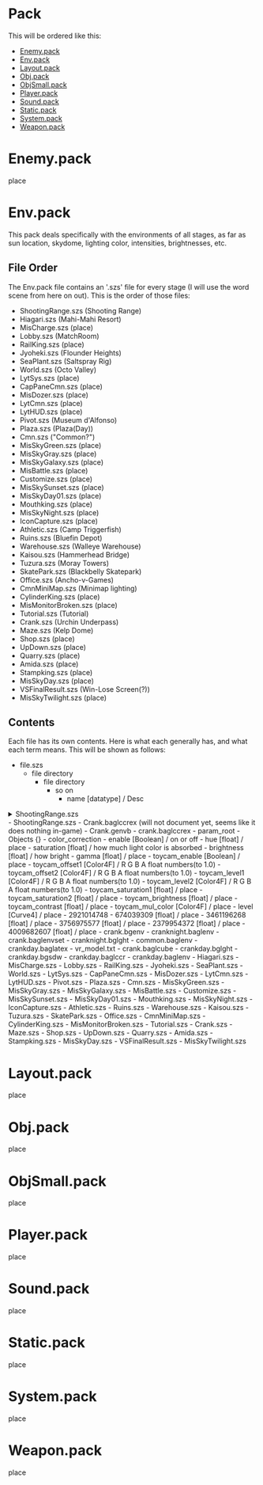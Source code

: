 # Pack

This will be ordered like this:
- [Enemy.pack](https://github.com/Delus1onL/Splatoon-Decompile-For-Splatoon-Legends/blob/main/Documentation/Files/Pack.md#enemy.pack)
- [Env.pack](https://github.com/Delus1onL/Splatoon-Decompile-For-Splatoon-Legends/blob/main/Documentation/Files/Pack.md#env.pack)
- [Layout.pack](https://github.com/Delus1onL/Splatoon-Decompile-For-Splatoon-Legends/blob/main/Documentation/Files/Pack.md#layout.pack)
- [Obj.pack](https://github.com/Delus1onL/Splatoon-Decompile-For-Splatoon-Legends/blob/main/Documentation/Files/Pack.md#obj.pack)
- [ObjSmall.pack](https://github.com/Delus1onL/Splatoon-Decompile-For-Splatoon-Legends/blob/main/Documentation/Files/Pack.md#objsmall.pack)
- [Player.pack](https://github.com/Delus1onL/Splatoon-Decompile-For-Splatoon-Legends/blob/main/Documentation/Files/Pack.md#player.pack)
- [Sound.pack](https://github.com/Delus1onL/Splatoon-Decompile-For-Splatoon-Legends/blob/main/Documentation/Files/Pack.md#sound.pack)
- [Static.pack](https://github.com/Delus1onL/Splatoon-Decompile-For-Splatoon-Legends/blob/main/Documentation/Files/Pack.md#static.pack)
- [System.pack](https://github.com/Delus1onL/Splatoon-Decompile-For-Splatoon-Legends/blob/main/Documentation/Files/Pack.md#system.pack)
- [Weapon.pack](https://github.com/Delus1onL/Splatoon-Decompile-For-Splatoon-Legends/blob/main/Documentation/Files/Pack.md#weapon.pack)

# Enemy.pack
place
# Env.pack
This pack deals specifically with the environments of all stages, as far as sun location, skydome, lighting color, intensities, brightnesses, etc.

## File Order
The Env.pack file contains an '.szs' file for every stage (I will use the word scene from here on out). This is the order of those files:

- ShootingRange.szs (Shooting Range)
- Hiagari.szs (Mahi-Mahi Resort)
- MisCharge.szs (place)
- Lobby.szs (MatchRoom)
- RailKing.szs (place)
- Jyoheki.szs (Flounder Heights)
- SeaPlant.szs (Saltspray Rig)
- World.szs (Octo Valley)
- LytSys.szs (place)
- CapPaneCmn.szs (place)
- MisDozer.szs (place)
- LytCmn.szs (place)
- LytHUD.szs (place)
- Pivot.szs (Museum d'Alfonso)
- Plaza.szs (Plaza(Day))
- Cmn.szs ("Common?")
- MisSkyGreen.szs (place)
- MisSkyGray.szs (place)
- MisSkyGalaxy.szs (place)
- MisBattle.szs (place)
- Customize.szs (place)
- MisSkySunset.szs (place)
- MisSkyDay01.szs (place)
- Mouthking.szs (place)
- MisSkyNight.szs (place)
- IconCapture.szs (place)
- Athletic.szs (Camp Triggerfish)
- Ruins.szs (Bluefin Depot)
- Warehouse.szs (Walleye Warehouse)
- Kaisou.szs (Hammerhead Bridge)
- Tuzura.szs (Moray Towers)
- SkatePark.szs (Blackbelly Skatepark)
- Office.szs (Ancho-v-Games)
- CmnMiniMap.szs (Minimap lighting)
- CylinderKing.szs (place)
- MisMonitorBroken.szs (place)
- Tutorial.szs (Tutorial)
- Crank.szs (Urchin Underpass)
- Maze.szs (Kelp Dome)
- Shop.szs (place)
- UpDown.szs (place)
- Quarry.szs (place)
- Amida.szs (place)
- Stampking.szs (place)
- MisSkyDay.szs (place)
- VSFinalResult.szs (Win-Lose Screen(?))
- MisSkyTwilight.szs (place)

## Contents
Each file has its own contents. Here is what each generally has, and what each term means. This will be shown as follows:
- file.szs
    - file directory
        - file directory
            - so on
                - name [datatype] / Desc

<details>
  <summary>ShootingRange.szs</summary>
  <details>
    <summary>Crank.baglccrex</summary>
  </details>
  <details>
    <summary>Crank.genvb</summary>
    <details>
      <summary>crank.baglccrex</summary>
      <details>
        <summary>param_root</summary>
      </details>
    </details>
  </details>
</details>
- ShootingRange.szs 
    - Crank.baglccrex (will not document yet, seems like it does nothing in-game)
    - Crank.genvb
        - crank.baglccrex
            - param_root
                - Objects {}
                    - color_correction
                        - enable [Boolean] / on or off
                        - hue [float] / place
                        - saturation [float] / how much light color is absorbed
                        - brightness [float] / how bright
                        - gamma [float] / place
                        - toycam_enable [Boolean] / place
                        - toycam_offset1 [Color4F] / R G B A float numbers(to 1.0)
                        - toycam_offset2 [Color4F] / R G B A float numbers(to 1.0)
                        - toycam_level1 [Color4F] / R G B A float numbers(to 1.0)
                        - toycam_level2 [Color4F] / R G B A float numbers(to 1.0)
                        - toycam_saturation1 [float] / place
                        - toycam_saturation2 [float] / place
                        - toycam_brightness [float] / place
                        - toycam_contrast [float] / place
                        - toycam_mul_color [Color4F] / place
                        - level [Curve4] / place
                    - 2921014748
                        - 674039309 [float] / place
                        - 3461196268 [float] / place
                        - 3756975577 [float] / place
                        - 2379954372 [float] / place
                        - 4009682607 [float] / place
        - crank.bgenv
        - cranknight.baglenv
        - crank.baglenvset
        - cranknight.bglght
        - common.baglenv
        - crankday.baglatex
        - vr_model.txt
        - crank.baglcube
        - crankday.bglght
        - crankday.bgsdw
        - crankday.baglccr
        - crankday.baglenv
- Hiagari.szs
- MisCharge.szs
- Lobby.szs 
- RailKing.szs 
- Jyoheki.szs
- SeaPlant.szs
- World.szs
- LytSys.szs
- CapPaneCmn.szs
- MisDozer.szs 
- LytCmn.szs
- LytHUD.szs
- Pivot.szs 
- Plaza.szs 
- Cmn.szs 
- MisSkyGreen.szs
- MisSkyGray.szs 
- MisSkyGalaxy.szs 
- MisBattle.szs 
- Customize.szs
- MisSkySunset.szs 
- MisSkyDay01.szs
- Mouthking.szs 
- MisSkyNight.szs
- IconCapture.szs
- Athletic.szs 
- Ruins.szs 
- Warehouse.szs
- Kaisou.szs 
- Tuzura.szs 
- SkatePark.szs 
- Office.szs
- CmnMiniMap.szs 
- CylinderKing.szs
- MisMonitorBroken.szs
- Tutorial.szs 
- Crank.szs 
- Maze.szs
- Shop.szs 
- UpDown.szs 
- Quarry.szs
- Amida.szs 
- Stampking.szs
- MisSkyDay.szs
- VSFinalResult.szs
- MisSkyTwilight.szs

# Layout.pack
place
# Obj.pack
place
# ObjSmall.pack
place
# Player.pack
place
# Sound.pack
place
# Static.pack
place
# System.pack
place
# Weapon.pack
place
